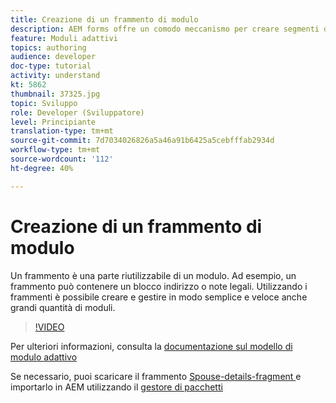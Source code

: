 ```yaml
---
title: Creazione di un frammento di modulo
description: AEM forms offre un comodo meccanismo per creare segmenti di modulo una sola volta, ad esempio un pannello o un gruppo di campi, e riutilizzarli nei moduli adattivi.
feature: Moduli adattivi
topics: authoring
audience: developer
doc-type: tutorial
activity: understand
kt: 5862
thumbnail: 37325.jpg
topic: Sviluppo
role: Developer (Sviluppatore)
level: Principiante
translation-type: tm+mt
source-git-commit: 7d7034026826a5a46a91b6425a5cebfffab2934d
workflow-type: tm+mt
source-wordcount: '112'
ht-degree: 40%

---
```



# Creazione di un frammento di modulo

Un frammento è una parte riutilizzabile di un modulo. Ad esempio, un frammento può contenere un blocco indirizzo o note legali. Utilizzando i frammenti è possibile creare e gestire in modo semplice e veloce anche grandi quantità di moduli.


>[!VIDEO](https://video.tv.adobe.com/v/37325/quality=9)



Per ulteriori informazioni, consulta la [documentazione sul modello di modulo adattivo](https://docs.adobe.com/content/help/en/experience-manager-65/forms/adaptive-forms-basic-authoring/adaptive-form-fragments.html)

Se necessario, puoi scaricare il frammento [Spouse-details-fragment ](assets/spouse-details-fragment.zip) e importarlo in AEM utilizzando il [gestore di pacchetti](http://localhost:4502/crx/packmgr/index.jsp)






